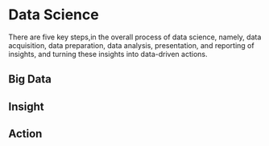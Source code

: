# Data Science

There are five key steps,in the overall process of data science, namely, data acquisition, data preparation, data analysis, presentation, and reporting of insights, and turning these insights into data-driven actions.

## Big Data

## Insight

## Action

